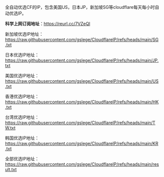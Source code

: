 全自动优选CF的IP，包含美国US，日本JP，新加坡SG等cloudflare每天每小时自动优选IP。


<b>科学上网订阅地址</b>：https://reurl.cc/7VZeQl

新加坡优选IP地址：https://raw.githubusercontent.com/gslege/CloudflareIP/refs/heads/main/SG.txt

日本优选IP地址：https://raw.githubusercontent.com/gslege/CloudflareIP/refs/heads/main/JP.txt

美国优选IP地址：https://raw.githubusercontent.com/gslege/CloudflareIP/refs/heads/main/US.txt

香港优选IP地址：https://raw.githubusercontent.com/gslege/CloudflareIP/refs/heads/main/HK.txt

台湾优选IP地址：https://raw.githubusercontent.com/gslege/CloudflareIP/refs/heads/main/TW.txt

韩国优选IP地址：https://raw.githubusercontent.com/gslege/CloudflareIP/refs/heads/main/KR.txt

全部优选IP地址：https://raw.githubusercontent.com/gslege/CloudflareIP/refs/heads/main/result.txt

